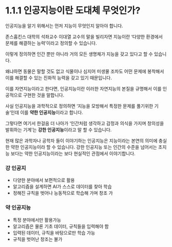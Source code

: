 # 1.1.1 인공지능이란 도대체 무엇인가?

인공지능을 알기 위해서는 먼저 지능이 무엇인지 알아야 합니다.

존스홉킨스 대학의 석좌교수 이대열 교수의 말을 빌리자면 지능이란 ‘다양한 환경에서 문제를 해결하는 능력’이라고 정의할 수 있습니다.

이렇게 정의하면 인간 뿐만 아니라 거의 모든 생명체가 지능을 갖고 있다고 할 수 있습니다.

왜냐하면 동물은 말할 것도 없고 식물이나 심지어 미생물 조차도 어떤 문제에 봉착해서 이를 해결할 수 있는 진화적 능력을 갖고 있기 때문입니다.

이를 자연지능이라고 한다면, 인공지능이란 이러한 자연지능의 본질을 규명해서 이를 인공적으로 구현한 것을 말합니다.

사실 인공지능을 과학적으로 정의하면 ‘지능을 모방해서 특정한 문제를 풀기위한 기술’인데 이를 **약한 인공지능**이라고 합니다.

그렇다면 여기서 한걸음 더 나아가 ‘인간처럼 생각하고 감정과 의식을 가지며 창의성을 발휘하는 기계’는 **강한 인공지능**이라고 말 할 수 있습니다.

현재 많은 과학자나 공학자 들이 이야기하는 인공지능은 지능이라는 본연의 의미에 충실한 약한 인공지능이라 할 수 있습니다. 강한 인공지능 또는 인간의 수준을 넘어서는 초지능 보다는 약한 인공지능이라는 보다 현실적인 관점에서 이야기합니다.

### 강 인공지

* 다양한 분야에서 보편적으로 활용
* 알고리즘을 설계하면 AI가 스스로 데이터를 찾아 학습
* 정해진 규칙을 벗어나 능동적으로 학습해 가며 창조 가

### 약 인공지능

* 특정 분야에서만 활용가능
* 알고리즘은 물론 기초 데이터, 규칙들을 입력해야 함
* 입력된 데이터, 규칙을 바탕으로만 학습 가능
* 규칙을 벗어난 창조는 불가



